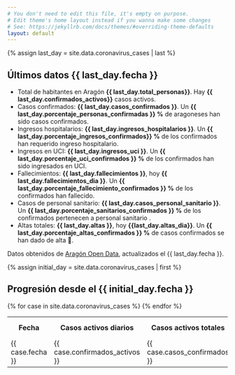 ```yaml
---
# You don't need to edit this file, it's empty on purpose.
# Edit theme's home layout instead if you wanna make some changes
# See: https://jekyllrb.com/docs/themes/#overriding-theme-defaults
layout: default
---
```

<script>
  var color = Chart.helpers.color;
  var config = {
    type: 'line',
    data: {
      labels: [
        {% for case in site.data.coronavirus_cases %}
          "{{ case.fecha }}",
        {% endfor%}
      ],
      datasets: [{
        label: 'Casos activos',
        backgroundColor: color("red").alpha(0.1).rgbString(),
        borderColor: "red",
        data: [
          {% for case in site.data.coronavirus_cases %}
            {{ case.confirmados_activos }},
          {% endfor%}
        ],
      },{
        label: 'Fallecimientos',
        backgroundColor: color("black").alpha(0.8).rgbString(),
        borderColor: "black",
        data: [
          {% for case in site.data.coronavirus_cases %}
            {{ case.fallecimientos_dia }},
          {% endfor%}
        ],
      },{
        label: 'Altas',
        backgroundColor: color("green").alpha(0.8).rgbString(),
        borderColor: "green",
        data: [
          {% for case in site.data.coronavirus_cases %}
            {{ case.altas_dia }},
          {% endfor%}
        ],
      }]
    },
    options: {
      responsive: true,
      title: {
        display: true,
        text: 'Evolución del COVID-19 en Aragón'
      },
      tooltips: {
        mode: 'index',
        intersect: false,
      },
      hover: {
        mode: 'nearest',
        intersect: true
      },
      scales: {
        xAxes: [{
          display: true,
          scaleLabel: {
            display: true,
            labelString: 'Fecha'
          }
        }],
        yAxes: [{
          display: true,
          scaleLabel: {
            display: true,
          labelString: 'Casos'
          }
        }]
      }
    }
  };

  window.onload = function() {
    var ctx = document.getElementById('canvas').getContext('2d');
    window.myLine = new Chart(ctx, config);
  };
</script>
<div style="width:100%;">
		<canvas id="canvas"></canvas>
</div>

{% assign last_day = site.data.coronavirus_cases | last %}
<h2>Últimos datos {{ last_day.fecha }}</h2>
<div>
  <ul>
    <li>Total de habitantes en Aragón <b>{{ last_day.total_personas}}</b>. Hay <b>{{ last_day.confirmados_activos}}</b> casos activos.</li>
    <li>Casos confirmados: <b>{{ last_day.casos_confirmados }}</b>. Un <b>{{ last_day.porcentaje_personas_confirmadas }} %</b> de aragoneses han sido casos confirmados.</li>
    <li>Ingresos hospitalarios: <b>{{ last_day.ingresos_hospitalarios }}</b>. Un <b>{{ last_day.porcentaje_ingresos_confirmados}} %</b> de los confirmados han requerido ingreso hospitalario.</li>
    <li>Ingresos en UCI: <b>{{ last_day.ingresos_uci }}</b>. Un <b>{{ last_day.porcentaje_uci_confirmados }} %</b> de los confirmados han sido ingresados en UCI.</li>
    <li>Fallecimientos: <b>{{ last_day.fallecimientos }}</b>, hoy <b>{{ last_day.fallecimientos_dia }}</b>. Un <b>{{ last_day.porcentaje_fallecimiento_confirmados }} %</b> de los confirmados han fallecido.</li>
    <li>Casos de personal sanitario: <b>{{ last_day.casos_personal_sanitario }}</b>. Un <b>{{ last_day.porcentaje_sanitarios_confirmados }} %</b> de los confirmados pertenecen a personal sanitario .</li>
    <li>Altas totales: <b>{{ last_day.altas }}</b>, hoy <b>{{last_day.altas_dia}}</b>.  Un <b>{{ last_day.porcentaje_altas_confirmados }} %</b> de casos confirmados se han dado de alta 💪.</li>
  </ul>
</div>


<span>Datos obtenidos de <a href="https://opendata.aragon.es/datos/catalogo/dataset/publicaciones-y-anuncios-relacionados-con-el-coronavirus-en-aragon">Aragón Open Data</a>, actualizados el {{ last_day.fecha }}.</span>

{% assign initial_day = site.data.coronavirus_cases | first %}
<h2>Progresión desde el {{ initial_day.fecha }}</h2>
<table>
  <tr>
    <th>Fecha</th>
    <th>Casos activos diarios</th>
    <th>Casos activos totales</th>
    <th>Altas diarias</th>
    <th>Altas totales</th>
    <th>Fallecimientos diarios</th>
    <th>Fallecimientos totales</th>
  </tr>
  {% for case in site.data.coronavirus_cases %}
  <tr>
    <td>{{ case.fecha }}</td>
    <td>{{ case.confirmados_activos }}</td>
    <td>{{ case.casos_confirmados }}</td>
    <td>{{ case.altas_dia }}</td>
    <td>{{ case.altas }}</td>
    <td>{{ case.fallecimientos_dia }}</td>
    <td>{{ case.fallecimientos }}</td>
  </tr>
  {% endfor %}
</table>